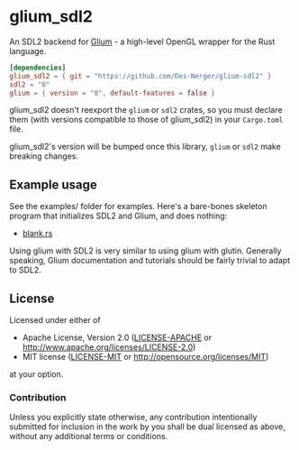 # glium_sdl2

An SDL2 backend for [Glium](https://github.com/glium/glium) - a high-level
OpenGL wrapper for the Rust language.

```toml
[dependencies]
glium_sdl2 = { git = "https://github.com/Des-Nerger/glium-sdl2" }
sdl2 = "0"
glium = { version = "0", default-features = false }
```

glium_sdl2 doesn't reexport the `glium` or `sdl2` crates, so you must declare
them (with versions compatible to those of glium_sdl2) in your `Cargo.toml` file.

glium_sdl2's version will be bumped once this library, `glium` or `sdl2`
make breaking changes.

## Example usage

See the examples/ folder for examples. Here's a bare-bones skeleton program that initializes SDL2 and Glium, and does nothing:
* [blank.rs](examples/blank.rs)

Using glium with SDL2 is very similar to using glium with glutin.
Generally speaking, Glium documentation and tutorials should be fairly trivial
to adapt to SDL2.

## License

Licensed under either of
 * Apache License, Version 2.0 ([LICENSE-APACHE](LICENSE-APACHE) or http://www.apache.org/licenses/LICENSE-2.0)
 * MIT license ([LICENSE-MIT](LICENSE-MIT) or http://opensource.org/licenses/MIT)

at your option.

### Contribution

Unless you explicitly state otherwise, any contribution intentionally submitted
for inclusion in the work by you shall be dual licensed as above, without any
additional terms or conditions.
